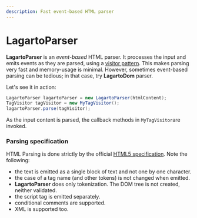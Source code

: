 ```yaml
---
description: Fast event-based HTML parser
---
```


# LagartoParser

**LagartoParser** is an _event-based_ HTML parser. It processes the input and emits events as they are parsed, using a [visitor pattern](https://en.wikipedia.org/wiki/Visitor_pattern).  This makes parsing very fast and memory-usage is minimal. However, sometimes event-based parsing can be tedious; in that case, try **LagartoDom** parser. 

Let's see it in action:

```java
LagartoParser lagartoParser = new LagartoParser(htmlContent);
TagVisitor tagVisitor = new MyTagVisitor();
lagartoParser.parse(tagVisitor);
```

As the input content is parsed, the callback methods in `MyTagVisitor`are invoked.

### Parsing specification

HTML Parsing is done strictly by the official [HTML5 specification](https://html.spec.whatwg.org). Note the following:

* the text is emitted as a single block of text and not one by one character.
* the case of a tag name \(and other tokens\) is not changed when emitted.
* **LagartoParser** does only tokenization. The DOM tree is not created, neither validated.
* the script tag is emitted separately.
* conditional comments are supported.
* XML is supported too.

